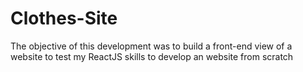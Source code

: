 # Clothes-Site
The objective of this development was to build a front-end view of a website to test my ReactJS skills to develop an website from scratch
